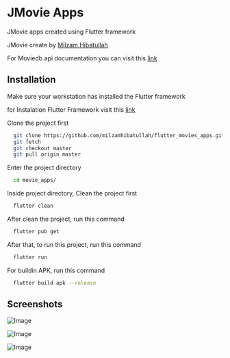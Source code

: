 
# JMovie Apps

JMovie apps created using Flutter framework

JMovie create by [Milzam Hibatullah](https://devwithjams.com)

For Moviedb api documentation you can visit this [link](https://www.themoviedb.org/documentation/api)



## Installation
Make sure your workstation has installed the Flutter framework

for Instalation Flutter Framework visit this [link](https://docs.flutter.dev/get-started/install)

Clone the project first

```bash
  git clone https://github.com/milzamhibatullah/flutter_movies_apps.git
  git fetch
  git checkout master
  git pull origin master
```
Enter the project directory
```bash
  cd movie_apps/
```
Inside project directory, Clean the project first
```bash
  flutter clean
```
After clean the project, run this command
```bash
  flutter pub get
```

After that, to run this project, run this command
```bash
  flutter run
```

For buildin APK, run this command
```bash
  flutter build apk --release
```
    
## Screenshots

![Image](https://user-images.githubusercontent.com/17738884/198814280-50523038-ef93-4882-aa12-be5ef8552213.png)



![Image](https://user-images.githubusercontent.com/17738884/198814301-8ef27c9e-3a64-47e8-b8b1-be71efffc289.png)



![Image](https://user-images.githubusercontent.com/17738884/198814298-30739c50-65a0-4d06-9830-eef14a7de075.png)

